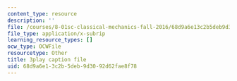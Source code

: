 ```yaml
---
content_type: resource
description: ''
file: /courses/8-01sc-classical-mechanics-fall-2016/68d9a6e13c2b5deb9d3092d62fae8f78_WxkwkGEVu-E.vtt
file_type: application/x-subrip
learning_resource_types: []
ocw_type: OCWFile
resourcetype: Other
title: 3play caption file
uid: 68d9a6e1-3c2b-5deb-9d30-92d62fae8f78
---
```

